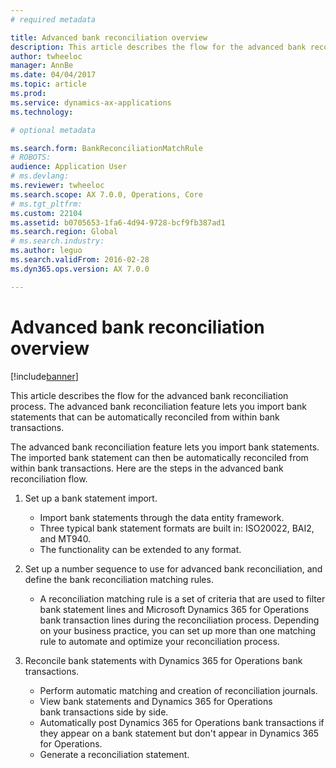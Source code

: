 ```yaml
---
# required metadata

title: Advanced bank reconciliation overview
description: This article describes the flow for the advanced bank reconciliation process. The advanced bank reconciliation feature lets you import bank statements that can be automatically reconciled from within bank transactions.
author: twheeloc
manager: AnnBe
ms.date: 04/04/2017
ms.topic: article
ms.prod: 
ms.service: dynamics-ax-applications
ms.technology: 

# optional metadata

ms.search.form: BankReconciliationMatchRule
# ROBOTS: 
audience: Application User
# ms.devlang: 
ms.reviewer: twheeloc
ms.search.scope: AX 7.0.0, Operations, Core
# ms.tgt_pltfrm: 
ms.custom: 22104
ms.assetid: b0705653-1fa6-4d94-9728-bcf9fb387ad1
ms.search.region: Global
# ms.search.industry: 
ms.author: leguo
ms.search.validFrom: 2016-02-28
ms.dyn365.ops.version: AX 7.0.0

---
```


# Advanced bank reconciliation overview

[!include[banner](../includes/banner.md)]


This article describes the flow for the advanced bank reconciliation process. The advanced bank reconciliation feature lets you import bank statements that can be automatically reconciled from within bank transactions.

The advanced bank reconciliation feature lets you import bank statements. The imported bank statement can then be automatically reconciled from within bank transactions. Here are the steps in the advanced bank reconciliation flow.

1.  Set up a bank statement import.
    -   Import bank statements through the data entity framework.
    -   Three typical bank statement formats are built in: ISO20022, BAI2, and MT940.
    -   The functionality can be extended to any format.

2.  Set up a number sequence to use for advanced bank reconciliation, and define the bank reconciliation matching rules.
    -   A reconciliation matching rule is a set of criteria that are used to filter bank statement lines and Microsoft Dynamics 365 for Operations bank transaction lines during the reconciliation process. Depending on your business practice, you can set up more than one matching rule to automate and optimize your reconciliation process.

3.  Reconcile bank statements with Dynamics 365 for Operations bank transactions.
    -   Perform automatic matching and creation of reconciliation journals.
    -   View bank statements and Dynamics 365 for Operations bank transactions side by side.
    -   Automatically post Dynamics 365 for Operations bank transactions if they appear on a bank statement but don't appear in Dynamics 365 for Operations.
    -   Generate a reconciliation statement.






